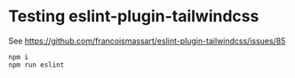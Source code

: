 # Testing eslint-plugin-tailwindcss

See https://github.com/francoismassart/eslint-plugin-tailwindcss/issues/85

```
npm i
npm run eslint
```
